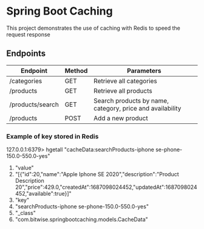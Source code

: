 # Spring Boot Caching
This project demonstrates the use of caching with Redis to speed the request response

## Endpoints

| Endpoint         | Method | Parameters                                                  |
|------------------|--------|-------------------------------------------------------------|
| /categories      | GET    | Retrieve all categories                                     |
| /products        | GET    | Retrieve all products                                       |
| /products/search | GET    | Search products by name, category, price and availability   |
| /products        | POST   | Add a new product                                           |

### Example of key stored in Redis

127.0.0.1:6379> hgetall "cacheData:searchProducts-iphone se-phone-150.0-550.0-yes"
1) "value"
2) "[{\"id\":20,\"name\":\"Apple Iphone SE 2020\",\"description\":\"Product Description 20\",\"price\":429.0,\"createdAt\":1687098024452,\"updatedAt\":1687098024452,\"available\":true}]"
3) "key"
4) "searchProducts-iphone se-phone-150.0-550.0-yes"
5) "_class"
6) "com.bitwise.springbootcaching.models.CacheData"